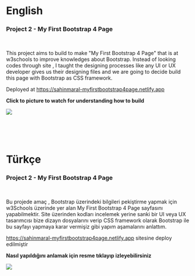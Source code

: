 # English

### Project 2 - My First Bootstrap 4 Page

<br/>

This project aims to build to make "My First Bootstrap 4 Page" that is at w3schools to improve knowledges about Bootstrap. Instead of looking codes through site , I taught the designing processes like any UI or UX developer gives us their designing files and we are going to decide build this page with Bootstrap as CSS framework.

Deployed at https://sahinmaral-myfirstbootstrap4page.netlify.app

<b>Click to picture to watch for understanding how to build </b>

[![](https://i9.ytimg.com/vi_webp/q_x8AHImoT0/mqdefault.webp?v=63d42535&sqp=CMyU_54G&rs=AOn4CLBeHL4Y5HzaXH19fvQLpMoLZRKmOw)](https://www.youtube.com/watch?v=q_x8AHImoT0)


<br/>
<br/>
<br/>

# Türkçe

### Project 2 - My First Bootstrap 4 Page

<br/>

Bu projede amaç , Bootstrap üzerindeki bilgileri pekiştirme yapmak için w3Schools üzerinde yer alan My First Bootstrap 4 Page sayfasını yapabilmektir. Site üzerinden kodları incelemek yerine sanki bir UI veya UX tasarımcısı bize dizayn dosyalarını verip CSS framework olarak Bootstrap ile bu sayfayı yapmaya karar vermişiz gibi yapım aşamalarını anlattım.

https://sahinmaral-myfirstbootstrap4page.netlify.app sitesine deploy edilmiştir

<b> Nasıl yapıldığını anlamak için resme tıklayıp izleyebilirsiniz </b>

[![](https://i9.ytimg.com/vi_webp/q_x8AHImoT0/mqdefault.webp?v=63d42535&sqp=CMyU_54G&rs=AOn4CLBeHL4Y5HzaXH19fvQLpMoLZRKmOw)](https://www.youtube.com/watch?v=q_x8AHImoT0)

